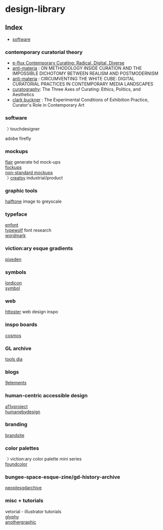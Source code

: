 # design-library

## Index
* [software](#software)


### contemporary curatorial theory 
* [e-flux Contemporary Curating: Radical, Digital, Diverse](https://www.e-flux.com/announcements/447157/contemporary-curating-radical-digital-diverse/)
* [anti-materia](https://anti-materia.org/on-methodology-inside-curation-and-the-impossible-dichotomy-between-realism-and-postmodernism) :  ON METHODOLOGY INSIDE CURATION AND THE IMPOSSIBLE DICHOTOMY BETWEEN REALISM AND POSTMODERNISM
* [anti-materia](https://anti-materia.org/circumventing-the-white-cube) :  CIRCUMVENTING THE WHITE CUBE: DIGITAL CURATORIAL PRACTICES IN CONTEMPORARY MEDIA LANDSCAPES
* [curatography](https://curatography.org/6-3-en/): The Three Axes of Curating: Ethics, Politics, and Aesthetics
* [clark buckner](http://clarkbuckner.com/clarkbuckner/276) : The Experimental Conditions of Exhibition Practice, Curator's Role in Contemporary Art 


### software 
☽ touchdesigner

adobe firefly 

### mockups 
[flair](https://flair.ai) generate hd mock-ups\
[fockups](https://fockups.com)\
[non-standard mockups](https://products.ls.graphics/longscroll-mockups)\
☽ [creatsy](https://creatsy.com) industrial/product

### graphic tools 
[halftone](https://halftone.xoihazard.com) image to greyscale

### typeface 
[enfont](https://enfont.javierarce.com)\
[typewolf](https://www.typewolf.com) font research\
[wordmark](https://wordmark.it)

### viction:ary esque gradients 
[pixeden](https://pixeden.com)

### symbols 
[lordicon](https://lordicon.com)\
[symbol](https://symbol.wtf)

### web 
[httpster](https://httpster.net) web design inspo

### inspo boards 
[cosmos](https://www.cosmos.so)  


### GL archive 
[tools dia](https://tools.dia.tv)

### blogs 
[9elements](https://9elements.com/blog/)

### human-centric accessible design 
[a11yproject](https://a11yproject.com)\
[humanebydesign](https://humanebydesign.com)


### branding
[brandsite](https://brandsite.design)


### color palettes
☽ viction:ary color palette mini series\
[foundcolor](https://foundcolor.co)

### bungee-space-esque-zine/gd-history-archive
[peoplesgdarchive](https://peoplesgdarchive.org)


### misc + tutorials 
vetorial - illustrator tutorials\
[glyphy](https://glyphy.io)\
[anothergraphic](https://anothergraphic)


